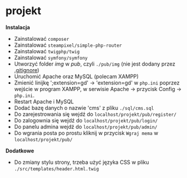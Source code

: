 # projekt
**Instalacja**
- Zainstalować `composer`
- Zainstalować `steampixel/simple-php-router`
- Zainstalować `twigphp/twig`
- Zainstalować `symfony/symfony`
- Utworzyć folder *img* w *pub*, czyli `./pub/img` (nie jest dodany przez [.gitignore](./.gitignore))
- Uruchomić Apache oraz MySQL (polecam XAMPP)
- Zmienić linijkę ';extension=gd' -> 'extension=gd' w `php.ini` poprzez wejście w program XAMPP, w serwisie Apache -> przycisk Config -> `php.ini`.
- Restart Apache i MySQL
- Dodać bazę danych o nazwie 'cms' z pliku `./sql/cms.sql`
- Do zarejestrowania się wejdź do `localhost/projekt/pub/register/`
- Do zalogownia się wejdź do `localhost/projekt/pub/login/`
- Do panelu admina wejdź do `localhost/projekt/pub/admin/`
- Do wgrania posta po prostu kliknij w przycisk `Wgraj mema` w `localhost/projekt/pub/`

**Dodatkowe**
- Do zmiany stylu strony, trzeba użyć języka CSS w pliku `./src/templates/header.html.twig`
